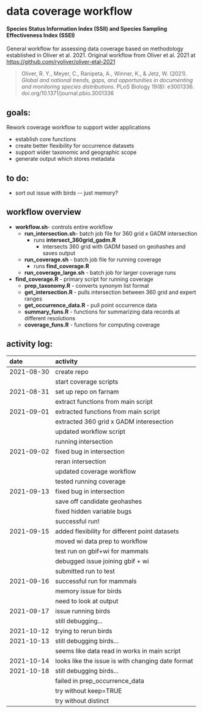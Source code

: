 # data coverage workflow

#### Species Status Information Index (SSII) and Species Sampling Effectiveness Index (SSEI)

General workflow for assessing data coverage based on methodology established in Oliver et al. 2021. 
Original workflow from Oliver et al. 2021 at https://github.com/ryoliver/oliver-etal-2021

> Oliver, R. Y., Meyer, C., Ranipeta, A., Winner, K., & Jetz, W. (2021). _Global and national trends, gaps, and opportunities in documenting and monitoring species distributions_. PLoS Biology 19(8): e3001336. doi.org/10.1371/journal.pbio.3001336


## goals:
Rework coverage workflow to support wider applications
* establish core functions
* create better flexibility for occurrence datasets
* support wider taxonomic and geographic scope
* generate output which stores metadata

## to do:
* sort out issue with birds -- just memory?

## workflow overview
* **workflow.sh**- controls entire workflow
  * **run_intersection.sh**- batch job file for 360 grid x GADM intersection
    * runs **intersect_360grid_gadm.R**
      * intersects 360 grid with GADM based on geohashes and saves output
  * **run_coverage.sh** - batch job file for running coverage
    * runs **find_coverage.R**
  * **run_coverage_large.sh** - batch job for larger coverage runs
* **find_coverage.R** - primary script for running coverage
  * **prep_taxonomy.R** - converts synonym list format
  * **get_intersection.R** - pulls intersection between 360 grid and expert ranges
  * **get_occurrence_data.R** - pull point occurrence data
  * **summary_funs.R** - functions for summarizing data records at different resolutions
  * **coverage_funs.R** - functions for computing coverage
  

## activity log:
|date|activity|
|:-|:------------|
|2021-08-30|create repo|
||start coverage scripts|
|2021-08-31|set up repo on farnam|
||extract functions from main script|
|2021-09-01|extracted functions from main script|
||extracted 360 grid x GADM interesection|
||updated workflow script|
||running intersection|
|2021-09-02|fixed bug in intersection|
||reran intersection|
||updated coverage workflow|
||tested running coverage|
|2021-09-13|fixed bug in intersection|
||save off candidate geohashes|
||fixed hidden variable bugs|
||successful run!|
|2021-09-15|added flexibility for different point datasets|
||moved wi data prep to workflow|
||test run on gbif+wi for mammals|
||debugged issue joining gbif + wi|
||submitted run to test|
|2021-09-16|successful run for mammals|
||memory issue for birds|
||need to look at output|
|2021-09-17|issue running birds|
||still debugging...|
|2021-10-12|trying to rerun birds|
|2021-10-13|still debugging birds...|
||seems like data read in works in main script|
|2021-10-14|looks like the issue is with changing date format|
|2021-10-18|still debugging birds...|
||failed in prep_occurrence_data|
||try without keep=TRUE|
||try without distinct|







